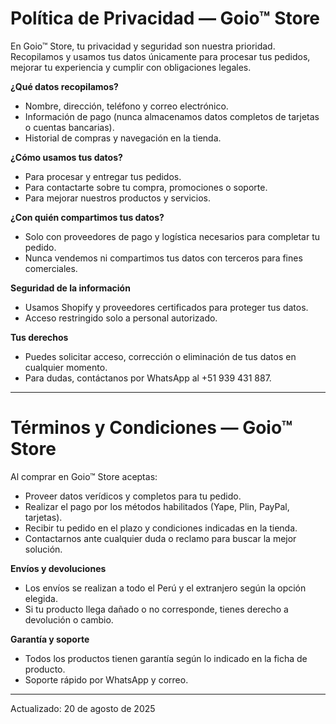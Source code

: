 # Política de Privacidad — Goio™ Store

En Goio™ Store, tu privacidad y seguridad son nuestra prioridad. Recopilamos y usamos tus datos únicamente para procesar tus pedidos, mejorar tu experiencia y cumplir con obligaciones legales.

**¿Qué datos recopilamos?**
- Nombre, dirección, teléfono y correo electrónico.
- Información de pago (nunca almacenamos datos completos de tarjetas o cuentas bancarias).
- Historial de compras y navegación en la tienda.

**¿Cómo usamos tus datos?**
- Para procesar y entregar tus pedidos.
- Para contactarte sobre tu compra, promociones o soporte.
- Para mejorar nuestros productos y servicios.

**¿Con quién compartimos tus datos?**
- Solo con proveedores de pago y logística necesarios para completar tu pedido.
- Nunca vendemos ni compartimos tus datos con terceros para fines comerciales.

**Seguridad de la información**
- Usamos Shopify y proveedores certificados para proteger tus datos.
- Acceso restringido solo a personal autorizado.

**Tus derechos**
- Puedes solicitar acceso, corrección o eliminación de tus datos en cualquier momento.
- Para dudas, contáctanos por WhatsApp al +51 939 431 887.

---

# Términos y Condiciones — Goio™ Store

Al comprar en Goio™ Store aceptas:
- Proveer datos verídicos y completos para tu pedido.
- Realizar el pago por los métodos habilitados (Yape, Plin, PayPal, tarjetas).
- Recibir tu pedido en el plazo y condiciones indicadas en la tienda.
- Contactarnos ante cualquier duda o reclamo para buscar la mejor solución.

**Envíos y devoluciones**
- Los envíos se realizan a todo el Perú y el extranjero según la opción elegida.
- Si tu producto llega dañado o no corresponde, tienes derecho a devolución o cambio.

**Garantía y soporte**
- Todos los productos tienen garantía según lo indicado en la ficha de producto.
- Soporte rápido por WhatsApp y correo.

---

Actualizado: 20 de agosto de 2025
